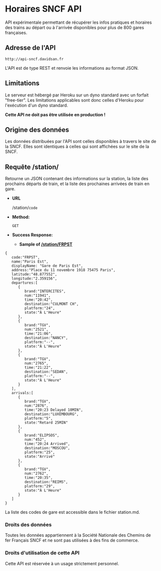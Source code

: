 # Horaires SNCF API



API expérimentale permettant de récupérer les infos pratiques et horaires des trains au départ ou à l'arrivée disponibles pour plus de 800 gares françaises.

## Adresse de l'API
```
http://api-sncf.davidsan.fr
```

L'API est de type REST et renvoie les informations au format JSON.

## Limitations
Le serveur est hébergé par Heroku sur un dyno standard avec un forfait "free-tier".
Les limitations applicables sont donc celles d'Heroku pour l'exécution d'un dyno standard. 

**Cette API ne doit pas être utilisée en production !**

## Origine des données
Les données distribuées par l'API sont celles disponibles à travers le site de la SNCF. Elles sont identiques à celles qui sont affichées sur le site de la SNCF.

## Requête /station/

  Retourne un JSON contenant des informations sur la station, la liste des prochains départs de train, et la liste des prochaines arrivées de train en gare.

* **URL**

  /station/`code`

* **Method:**

  `GET`

* **Success Response:**

  * **Sample of [/station/FRPST](http://api-sncf.davidsan.fr/station/FRPST)** 
  
```
{
   code:"FRPST",
   name:"Paris Est",
   displayName: "Gare de Paris Est",
   address:"Place du 11 novembre 1918 75475 Paris",
   latitude:"48.877552",
   longitude:"2.359156",
   departures:[
      {
         brand:"INTERCITES",
         num:"11941",
         time:"20:42",
         destination:"CULMONT CH",
         platform:"24",
         state:"À L'Heure"
      },
      {
         brand:"TGV",
         num:"2521",
         time:"21:06",
         destination:"NANCY",
         platform:"--",
         state:"À L'Heure"
      },
      {
         brand:"TGV",
         num:"2765",
         time:"21:22",
         destination:"SEDAN",
         platform:"--",
         state:"À L'Heure"
      }
   ],
   arrivals:[
      {
         brand:"TGV",
         num:"2876",
         time:"20:23 Delayed 10MIN",
         destination:"LUXEMBOURG",
         platform:"5",
         state:"Retard 25MIN"
      },
      {
         brand:"ELIPSOS",
         num:"452",
         time:"20:24 Arrived",
         destination:"MOSCOU",
         platform:"25",
         state:"Arrivé"
      },
      {
         brand:"TGV",
         num:"2762",
         time:"20:35",
         destination:"REIMS",
         platform:"29",
         state:"À L'Heure"
      }
   ]
}
``` 
La liste des codes de gare est accessible dans le fichier station.md.

### Droits des données

Toutes les données appartiennent à la Société Nationale des Chemins de fer Français SNCF et ne sont pas utilisées à des fins de commerce.

### Droits d'utilisation de cette API

Cette API est réservée à un usage strictement personnel.

